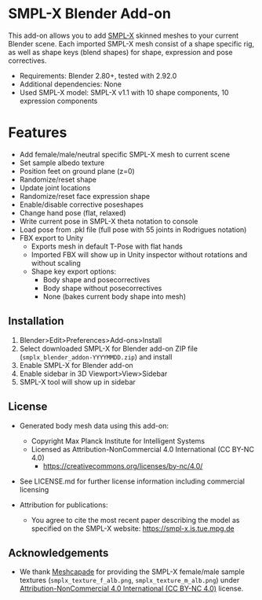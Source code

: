 # SMPL-X Blender Add-on

This add-on allows you to add [SMPL-X](https://smpl-x.is.tue.mpg.de) skinned meshes to your current Blender scene. Each imported SMPL-X mesh consist of a shape specific rig, as well as shape keys (blend shapes) for shape, expression and pose correctives.

+ Requirements: Blender 2.80+, tested with 2.92.0
+ Additional dependencies: None
+ Used SMPL-X model: SMPL-X v1.1 with 10 shape components, 10 expression components

# Features
+ Add female/male/neutral specific SMPL-X mesh to current scene
+ Set sample albedo texture
+ Position feet on ground plane (z=0)
+ Randomize/reset shape
+ Update joint locations
+ Randomize/reset face expression shape
+ Enable/disable corrective poseshapes
+ Change hand pose (flat, relaxed)
+ Write current pose in SMPL-X theta notation to console
+ Load pose from .pkl file (full pose with 55 joints in Rodrigues notation)
+ FBX export to Unity
    + Exports mesh in default T-Pose with flat hands
    + Imported FBX will show up in Unity inspector without rotations and without scaling
    + Shape key export options: 
        + Body shape and posecorrectives
        + Body shape without posecorrectives
        + None (bakes current body shape into mesh)
## Installation
1. Blender>Edit>Preferences>Add-ons>Install
2. Select downloaded SMPL-X for Blender add-on ZIP file (`smplx_blender_addon-YYYYMMDD.zip`) and install
3. Enable SMPL-X for Blender add-on
4. Enable sidebar in 3D Viewport>View>Sidebar
5. SMPL-X tool will show up in sidebar

## License
+ Generated body mesh data using this add-on:
    + Copyright Max Planck Institute for Intelligent Systems
    + Licensed as Attribution-NonCommercial 4.0 International (CC BY-NC 4.0)
      + https://creativecommons.org/licenses/by-nc/4.0/

+ See LICENSE.md for further license information including commercial licensing

+ Attribution for publications: 
    + You agree to cite the most recent paper describing the model as specified on the SMPL-X website: https://smpl-x.is.tue.mpg.de

## Acknowledgements
+ We thank [Meshcapade](https://meshcapade.com/) for providing the SMPL-X female/male sample textures (`smplx_texture_f_alb.png`, `smplx_texture_m_alb.png`) under [Attribution-NonCommercial 4.0 International (CC BY-NC 4.0)](https://creativecommons.org/licenses/by-nc/4.0/) license.

